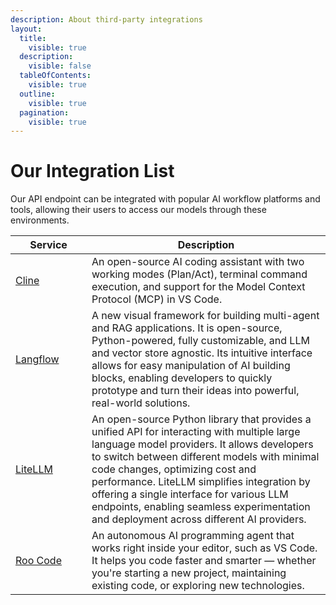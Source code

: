 ```yaml
---
description: About third-party integrations
layout:
  title:
    visible: true
  description:
    visible: false
  tableOfContents:
    visible: true
  outline:
    visible: true
  pagination:
    visible: true
---
```


# Our Integration List

Our API endpoint can be integrated with popular AI workflow platforms and tools, allowing their users to access our models through these environments.

<table><thead><tr><th width="106">Service</th><th>Description</th></tr></thead><tbody><tr><td><a href="cline.md">Cline</a></td><td>An open-source AI coding assistant with two working modes (Plan/Act), terminal command execution, and support for the Model Context Protocol (MCP) in VS Code.</td></tr><tr><td><a href="langflow.md">Langflow</a></td><td>A new visual framework for building multi-agent and RAG applications. It is open-source, Python-powered, fully customizable, and LLM and vector store agnostic. Its intuitive interface allows for easy manipulation of AI building blocks, enabling developers to quickly prototype and turn their ideas into powerful, real-world solutions.</td></tr><tr><td><a href="litellm.md">LiteLLM</a></td><td>An open-source Python library that provides a unified API for interacting with multiple large language model providers. It allows developers to switch between different models with minimal code changes, optimizing cost and performance. LiteLLM simplifies integration by offering a single interface for various LLM endpoints, enabling seamless experimentation and deployment across different AI providers.</td></tr><tr><td><a href="roo-code.md">Roo Code</a></td><td>An autonomous AI programming agent that works right inside your editor, such as VS Code. It helps you code faster and smarter — whether you're starting a new project, maintaining existing code, or exploring new technologies.</td></tr></tbody></table>
